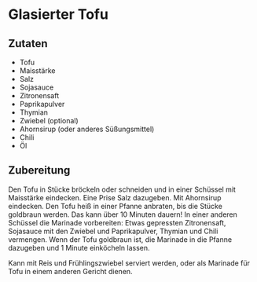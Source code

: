 # Glasierter Tofu 

## Zutaten 
- Tofu 
- Maisstärke 
- Salz 
- Sojasauce
- Zitronensaft 
- Paprikapulver
- Thymian 
- Zwiebel (optional) 
- Ahornsirup (oder anderes Süßungsmittel)
- Chili 
- Öl 

## Zubereitung 
Den Tofu in Stücke bröckeln oder schneiden und in einer Schüssel mit Maisstärke eindecken. 
Eine Prise Salz dazugeben. 
Mit Ahornsirup eindecken.
Den Tofu heiß in einer Pfanne anbraten, bis die Stücke goldbraun werden.
Das kann über 10 Minuten dauern!
In einer anderen Schüssel die Marinade vorbereiten:
Etwas gepressten Zitronensaft, Sojasauce mit den Zwiebel und Paprikapulver, Thymian und Chili vermengen. 
Wenn der Tofu goldbraun ist, die Marinade in die Pfanne dazugeben und 1 Minute einköcheln lassen. 


Kann mit Reis und Frühlingszwiebel serviert werden, oder als Marinade für Tofu in einem anderen Gericht dienen. 
